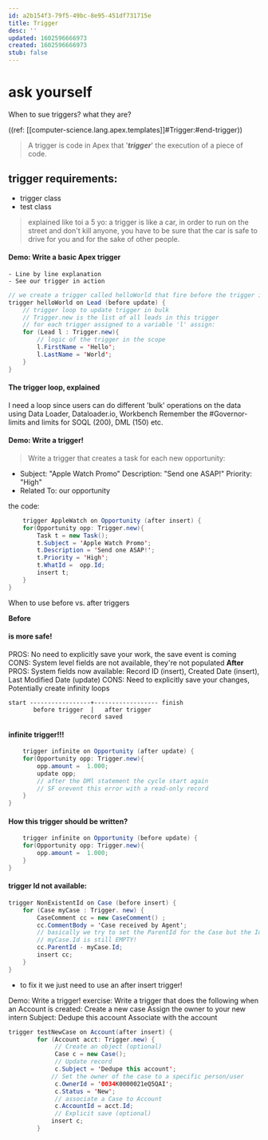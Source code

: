 ```yaml
---
id: a2b154f3-79f5-49bc-8e95-451df731715e
title: Trigger
desc: ''
updated: 1602596666973
created: 1602596666973
stub: false
---
```


# ask yourself
When to sue triggers?
what they are?

((ref: [[computer-science.lang.apex.templates]]#Trigger:#end-trigger))

> A trigger is code in Apex that '_**trigger**_' the execution of a piece of code.

## trigger requirements:
- trigger class
- test class

> explained like toi a 5 yo: a trigger is like a car, in order to run on the street and don't kill anyone, you have to be sure that the car is safe to drive for you and for the sake of other people.

#### Demo: Write a basic Apex trigger
    - Line by line explanation
    - See our trigger in action
```java
// we create a trigger called helloWorld that fire before the trigger is updated
trigger helloWorld on Lead (before update) {
    // trigger loop to update trigger in bulk
    // Trigger.new is the list of all leads in this trigger
    // for each trigger assigned to a variable 'l' assign:
    for (Lead l : Trigger.new){
        // logic of the trigger in the scope
        l.FirstName = 'Hello';
        l.LastName = 'World';
    }
}
``` 
#### The trigger loop, explained
I need a loop since users can do different 'bulk' operations on the data using Data Loader, Dataloader.io, Workbench
Remember the #Governor-limits and limits for SOQL (200), DML (150) etc.

#### Demo: Write a trigger!
> Write a trigger that creates a task for each new opportunity: 
- Subject: "Apple Watch Promo"
Description: "Send one ASAP!"
Priority: "High"
- Related To: our opportunity

the code:
```java
    trigger AppleWatch on Opportunity (after insert) {
    for(Opportunity opp: Trigger.new){
        Task t = new Task();
        t.Subject = 'Apple Watch Promo';
        t.Description = 'Send one ASAP!';
        t.Priority = 'High';
        t.WhatId =  opp.Id;
        insert t;
    }
}
```

When to use before vs. after triggers

**Before**
#### is more safe!
PROS: No need to explicitly save your work, the save event is coming
CONS: System level fields are not available, they're not populated 
**After**
PROS: System fields now available:
Record ID (insert), Created Date (insert), Last Modified Date (update)
CONS: Need to explicitly save your changes, Potentially create infinity loops

```
start -----------------+------------------ finish
       before trigger  |   after trigger
                    record saved
```

#### infinite trigger!!!
```java
    trigger infinite on Opportunity (after update) {
    for(Opportunity opp: Trigger.new){
        opp.amount =  1.000;
        update opp;
        // after the DMl statement the cycle start again
        // SF orevent this error with a read-only record
    }
}
```

#### How this trigger should be written?
```java
    trigger infinite on Opportunity (before update) {
    for(Opportunity opp: Trigger.new){
        opp.amount =  1.000;
    }
}
```
#### trigger Id not available:

```java
trigger NonExistentId on Case (before insert) { 
    for (Case myCase : Trigger. new) { 
        CaseComment cc = new CaseComment() ;
        cc.CommentBody = 'Case received by Agent';
        // basically we try to set the ParentId for the Case but the Id is assign to a value that doesn't exist yet since we still have to insert the cc
        // myCase.Id is still EMPTY!
        cc.ParentId - myCase.Id;
        insert cc;
    }
}
```
- to fix it we just need to use an after insert trigger!


Demo: Write a trigger!
exercise:
Write a trigger that does the following when an Account is created: Create a new case
Assign the owner to your new intern
Subject: Dedupe this account
Associate with the account

```java
trigger testNewCase on Account(after insert) { 
        for (Account acct: Trigger.new) {
             // Create an object (optional)
             Case c = new Case();
             // Update record
             c.Subject = 'Dedupe this account';
            // Set the owner of the case to a specific person/user
             c.OwnerId = '0034K0000021eQ5QAI';
             c.Status = 'New';
             // associate a Case to Account
             c.AccountId = acct.Id;
             // Explicit save (optional)
            insert c;
        }
```
